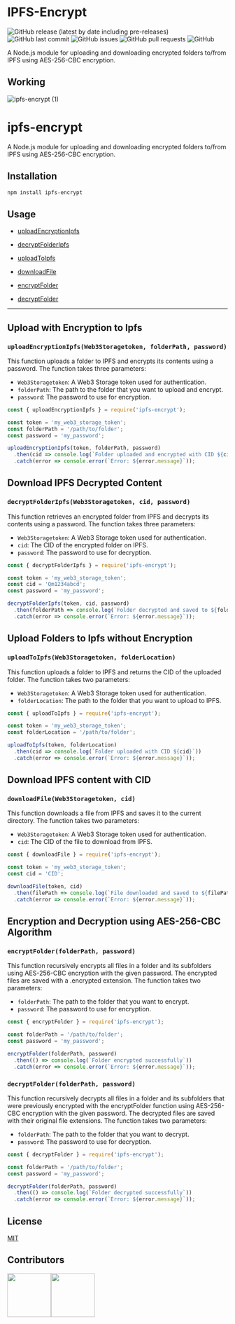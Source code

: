 
# IPFS-Encrypt

![GitHub release (latest by date including pre-releases)](https://img.shields.io/github/v/release/0xVikasRushi/ipfs-encrypt?include_prereleases)
![GitHub last commit](https://img.shields.io/github/last-commit/0xVikasRushi/ipfs-encrypt)
![GitHub issues](https://img.shields.io/github/issues-raw/0xVikasRushi/ipfs-encrypt)
![GitHub pull requests](https://img.shields.io/github/issues-pr/0xVikasRushi/ipfs-encrypt)
![GitHub](https://img.shields.io/github/license/0xVikasRushi/ipfs-encrypt)<br>

A Node.js module for uploading and downloading encrypted folders to/from IPFS using AES-256-CBC encryption.
## Working 
![ipfs-encrypt (1)](https://user-images.githubusercontent.com/88543171/219943113-21671e6f-7f94-4d85-aae4-9b1924ef3f3e.png)


# ipfs-encrypt

A Node.js module for uploading and downloading encrypted folders to/from IPFS using AES-256-CBC encryption.

## Installation

```sh
npm install ipfs-encrypt
```

## Usage

* [uploadEncryptionIpfs](#uploadencryptionipfsweb3storagetoken-folderpath-password)
* [decryptFolderIpfs](#decryptfolderipfsweb3storagetoken-cid-password)

* [uploadToIpfs](#uploadtoipfsweb3storagetoken-folderlocation)
* [downloadFile](#downloadfileweb3storagetoken-cid)
* [encryptFolder](#encryptfolderfolderpath-password)
* [decryptFolder](#decryptfolderfolderpath-password)

---
## Upload with Encryption to Ipfs
### `uploadEncryptionIpfs(Web3Storagetoken, folderPath, password)`

This function uploads a folder to IPFS and encrypts its contents using a password. The function takes three parameters:

- `Web3Storagetoken`: A Web3 Storage token used for authentication.
- `folderPath`: The path to the folder that you want to upload and encrypt.
- `password`: The password to use for encryption.

```js
const { uploadEncryptionIpfs } = require('ipfs-encrypt');

const token = 'my_web3_storage_token';
const folderPath = '/path/to/folder';
const password = 'my_password';

uploadEncryptionIpfs(token, folderPath, password)
  .then(cid => console.log(`Folder uploaded and encrypted with CID ${cid}`))
  .catch(error => console.error(`Error: ${error.message}`));
```
## Download IPFS Decrypted Content
### `decryptFolderIpfs(Web3Storagetoken, cid, password)`

This function retrieves an encrypted folder from IPFS and decrypts its contents using a password. The function takes three parameters:

- `Web3Storagetoken`: A Web3 Storage token used for authentication.
- `cid`: The CID of the encrypted folder on IPFS.
- `password`: The password to use for decryption.

```js
const { decryptFolderIpfs } = require('ipfs-encrypt');

const token = 'my_web3_storage_token';
const cid = 'Qm1234abcd';
const password = 'my_password';

decryptFolderIpfs(token, cid, password)
  .then(folderPath => console.log(`Folder decrypted and saved to ${folderPath}`))
  .catch(error => console.error(`Error: ${error.message}`));
```

## Upload Folders to Ipfs without Encryption 
### `uploadToIpfs(Web3Storagetoken, folderLocation)`

This function uploads a folder to IPFS and returns the CID of the uploaded folder. The function takes two parameters:

- `Web3Storagetoken`: A Web3 Storage token used for authentication.
- `folderLocation`: The path to the folder that you want to upload to IPFS.

```js
const { uploadToIpfs } = require('ipfs-encrypt');

const token = 'my_web3_storage_token';
const folderLocation = '/path/to/folder';

uploadToIpfs(token, folderLocation)
  .then(cid => console.log(`Folder uploaded with CID ${cid}`))
  .catch(error => console.error(`Error: ${error.message}`));

```
## Download IPFS content with CID

### `downloadFile(Web3Storagetoken, cid)`

This function downloads a file from IPFS and saves it to the current directory. The function takes two parameters:

- `Web3Storagetoken`: A Web3 Storage token used for authentication.
- `cid`: The CID of the file to download from IPFS.

```js
const { downloadFile } = require('ipfs-encrypt');

const token = 'my_web3_storage_token';
const cid = 'CID';

downloadFile(token, cid)
  .then(filePath => console.log(`File downloaded and saved to ${filePath}`))
  .catch(error => console.error(`Error: ${error.message}`));

```

## Encryption and Decryption using AES-256-CBC Algorithm 
### `encryptFolder(folderPath, password)`

This function recursively encrypts all files in a folder and its subfolders using AES-256-CBC encryption with the given password. The encrypted files are saved with a .encrypted extension. The function takes two parameters:


- `folderPath`: The path to the folder that you want to encrypt.
- `password`: The password to use for encryption.

```js
const { encryptFolder } = require('ipfs-encrypt');

const folderPath = '/path/to/folder';
const password = 'my_password';

encryptFolder(folderPath, password)
  .then(() => console.log(`Folder encrypted successfully`))
  .catch(error => console.error(`Error: ${error.message}`));
```

### `decryptFolder(folderPath, password)`

This function recursively decrypts all files in a folder and its subfolders that were previously encrypted with the encryptFolder function using AES-256-CBC encryption with the given password. The decrypted files are saved with their original file extensions. The function takes two parameters:

- `folderPath`: The path to the folder that you want to decrypt.
- `password`: The password to use for decryption.

```js
const { decryptFolder } = require('ipfs-encrypt');

const folderPath = '/path/to/folder';
const password = 'my_password';

decryptFolder(folderPath, password)
  .then(() => console.log(`Folder decrypted successfully`))
  .catch(error => console.error(`Error: ${error.message}`));
```




## License

[MIT](https://choosealicense.com/licenses/mit/)

## Contributors
<div style="display: flex;">
 
<a href="https://github.com/0xvikasrushi">
    <img src="https://github.com/0xvikasrushi.png" width="100" height="100"/>
  </a>
  
  <a href="https://github.com/c-shubh">
    <img src="https://github.com/c-shubh.png" width="100" height="100"/>
  </a>

  
</div>

